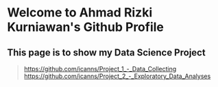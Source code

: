 # Welcome to Ahmad Rizki Kurniawan's Github Profile

## This page is to show my Data Science Project

> https://github.com/icanns/Project_1_-_Data_Collecting
> https://github.com/icanns/Project_2_-_Exploratory_Data_Analyses
